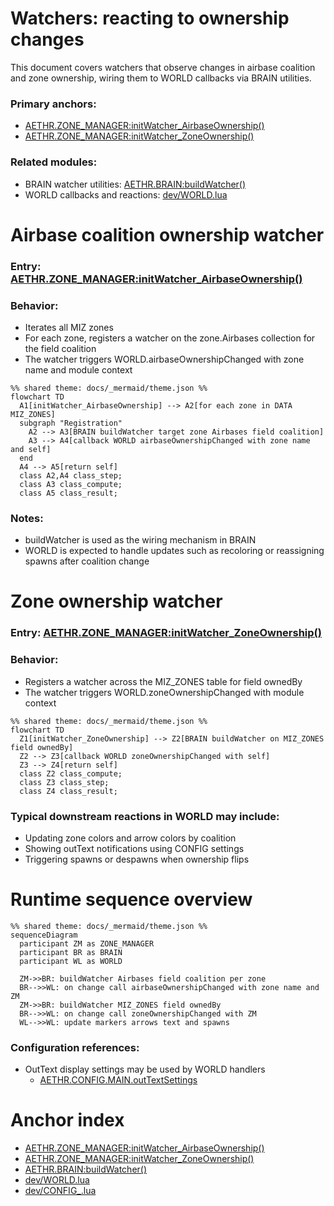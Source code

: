 # Watchers: reacting to ownership changes

This document covers watchers that observe changes in airbase coalition and zone ownership, wiring them to WORLD callbacks via BRAIN utilities.

### Primary anchors:
- [AETHR.ZONE_MANAGER:initWatcher_AirbaseOwnership()](https://github.com/Gh0st352/AETHR/blob/main/dev/ZONE_MANAGER.lua#L1103)
- [AETHR.ZONE_MANAGER:initWatcher_ZoneOwnership()](https://github.com/Gh0st352/AETHR/blob/main/dev/ZONE_MANAGER.lua#L1113)

### Related modules:
- BRAIN watcher utilities: [AETHR.BRAIN:buildWatcher()](https://github.com/Gh0st352/AETHR/blob/main/dev/BRAIN.lua#L242)
- WORLD callbacks and reactions: [dev/WORLD.lua](../../dev/WORLD.lua)


# Airbase coalition ownership watcher

### Entry: [AETHR.ZONE_MANAGER:initWatcher_AirbaseOwnership()](https://github.com/Gh0st352/AETHR/blob/main/dev/ZONE_MANAGER.lua#L1103)

### Behavior:
- Iterates all MIZ zones
- For each zone, registers a watcher on the zone.Airbases collection for the field coalition
- The watcher triggers WORLD.airbaseOwnershipChanged with zone name and module context

```mermaid
%% shared theme: docs/_mermaid/theme.json %%
flowchart TD
  A1[initWatcher_AirbaseOwnership] --> A2[for each zone in DATA MIZ_ZONES]
  subgraph "Registration"
    A2 --> A3[BRAIN buildWatcher target zone Airbases field coalition]
    A3 --> A4[callback WORLD airbaseOwnershipChanged with zone name and self]
  end
  A4 --> A5[return self]
  class A2,A4 class_step;
  class A3 class_compute;
  class A5 class_result;
```

### Notes:
- buildWatcher is used as the wiring mechanism in BRAIN
- WORLD is expected to handle updates such as recoloring or reassigning spawns after coalition change


# Zone ownership watcher

### Entry: [AETHR.ZONE_MANAGER:initWatcher_ZoneOwnership()](https://github.com/Gh0st352/AETHR/blob/main/dev/ZONE_MANAGER.lua#L1113)

### Behavior:
- Registers a watcher across the MIZ_ZONES table for field ownedBy
- The watcher triggers WORLD.zoneOwnershipChanged with module context

```mermaid
%% shared theme: docs/_mermaid/theme.json %%
flowchart TD
  Z1[initWatcher_ZoneOwnership] --> Z2[BRAIN buildWatcher on MIZ_ZONES field ownedBy]
  Z2 --> Z3[callback WORLD zoneOwnershipChanged with self]
  Z3 --> Z4[return self]
  class Z2 class_compute;
  class Z3 class_step;
  class Z4 class_result;
```

### Typical downstream reactions in WORLD may include:
- Updating zone colors and arrow colors by coalition
- Showing outText notifications using CONFIG settings
- Triggering spawns or despawns when ownership flips


# Runtime sequence overview

```mermaid
%% shared theme: docs/_mermaid/theme.json %%
sequenceDiagram
  participant ZM as ZONE_MANAGER
  participant BR as BRAIN
  participant WL as WORLD

  ZM->>BR: buildWatcher Airbases field coalition per zone
  BR-->>WL: on change call airbaseOwnershipChanged with zone name and ZM
  ZM->>BR: buildWatcher MIZ_ZONES field ownedBy
  BR-->>WL: on change call zoneOwnershipChanged with ZM
  WL-->>WL: update markers arrows text and spawns
```

### Configuration references:
- OutText display settings may be used by WORLD handlers
  - [AETHR.CONFIG.MAIN.outTextSettings](https://github.com/Gh0st352/AETHR/blob/main/dev/CONFIG_.lua#L336)


# Anchor index

- [AETHR.ZONE_MANAGER:initWatcher_AirbaseOwnership()](https://github.com/Gh0st352/AETHR/blob/main/dev/ZONE_MANAGER.lua#L1103)
- [AETHR.ZONE_MANAGER:initWatcher_ZoneOwnership()](https://github.com/Gh0st352/AETHR/blob/main/dev/ZONE_MANAGER.lua#L1113)
- [AETHR.BRAIN:buildWatcher()](https://github.com/Gh0st352/AETHR/blob/main/dev/BRAIN.lua#L242)
- [dev/WORLD.lua](../../dev/WORLD.lua)
- [dev/CONFIG_.lua](../../dev/CONFIG_.lua)